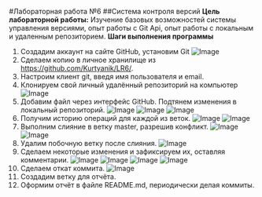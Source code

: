 #Лабораторная работа №6
##Система контроля версий
**Цель лабораторной работы:** Изучение базовых возможностей системы управления версиями, опыт работы с Git Api, опыт работы с локальным и удаленным репозиторием. 
**Шаги выполнения программы**
1. Создадим аккаунт на сайте GitHub, установим Git
![Image](/Screens/pic0.png)
2. Сделаем копию в личное хранилище из https://github.com/Kurtyanik/LR6/.
3. Настроим клиент git, введя имя пользователя и email. 
4. Клонируем свой личный удалённый репозиторий на компьютер
![Image](/Screens/pic1.png)
5. Добавим файл через интерфейс GitHub. Подтянем изменения в
локальный репозиторий.
![Image](/Screens/pic2.png)
![Image](/Screens/pic3.png)
![Image](/Screens/pic4.png)
6. Получим историю операций для каждой из веток.
![Image](/Screens/pic5.png)
![Image](/Screens/pic6.png)
7. Выполним слияние в ветку master, разрешив конфликт.
![Image](/Screens/pic7.png)
![Image](/Screens/pic8.png)
8. Удалим побочную ветку после слияния.
![Image](/Screens/pic9.png)
9. Сделаем некоторые изменения и зафиксируем их, оставляя комментарии.
![Image](/Screens/pic10.png)
![Image](/Screens/pic11.png)
![Image](/Screens/pic12.png)
![Image](/Screens/pic13.png)
10. Сделаем откат коммита.
![Image](/Screens/pic14.png)
11. Создадим ветку для отчёта.
12. Оформим отчёт в файле README.md, периодически делая коммиты.
